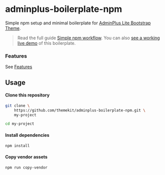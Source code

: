 # adminplus-boilerplate-npm
Simple npm setup and minimal boilerplate for [AdminPlus Lite Bootstrap Theme](https://github.com/themekit/adminplus).

> Read the full guide [Simple npm workflow](http://adminplus.themekit.io/basic-usage). You can also [see a working live demo](http://npm.adminplus-boilerplate.themekit.io) of this boilerplate.

### Features
See [Features](http://adminplus.themekit.io/basic-usage#features)

## Usage
#### Clone this repository
```bash
git clone \ 
	https://github.com/themekit/adminplus-boilerplate-npm.git \
	my-project
```

```bash
cd my-project
```

#### Install dependencies
```bash
npm install
```

#### Copy vendor assets
```bash
npm run copy-vendor
```